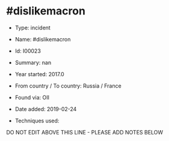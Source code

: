 # #dislikemacron

* Type: incident

* Name: #dislikemacron

* Id: I00023

* Summary: nan

* Year started: 2017.0

* From country / To country: Russia / France

* Found via: OII

* Date added: 2019-02-24

* Techniques used: 


DO NOT EDIT ABOVE THIS LINE - PLEASE ADD NOTES BELOW
